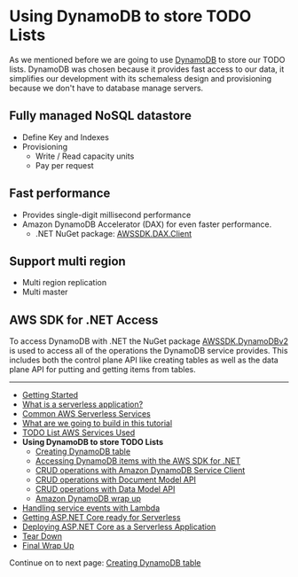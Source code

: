 # Using DynamoDB to store TODO Lists

As we mentioned before we are going to use [DynamoDB](https://aws.amazon.com/dynamodb/) to store our TODO lists. DynamoDB was chosen because it provides
fast access to our data, it simplifies our development with its schemaless design and provisioning because we don't have to database manage servers.

## Fully managed NoSQL datastore
* Define Key and Indexes
* Provisioning
  * Write / Read capacity units
  * Pay per request

## Fast performance
* Provides single-digit millisecond performance
* Amazon DynamoDB Accelerator (DAX) for even faster performance.
  * .NET NuGet package: [AWSSDK.DAX.Client](https://www.nuget.org/packages/AWSSDK.DAX.Client/)

## Support multi region
*  Multi region replication
*  Multi master


## AWS SDK for .NET Access

To access DynamoDB with .NET the NuGet package [AWSSDK.DynamoDBv2](https://www.nuget.org/packages/AWSSDK.DynamoDBv2/) is used to access all of the operations the DynamoDB service provides. This includes both the control plane API like creating tables as well as the data plane API for putting and getting items from tables.

<!-- Generated Navigation -->
---

* [Getting Started](../GettingStarted.md)
* [What is a serverless application?](../WhatIsServerless.md)
* [Common AWS Serverless Services](../CommonServerlessServices.md)
* [What are we going to build in this tutorial](../WhatAreWeBuilding.md)
* [TODO List AWS Services Used](../TODOListServices.md)
* **Using DynamoDB to store TODO Lists**
  * [Creating DynamoDB table](../DynamoDBModule/CreateTable.md)
  * [Accessing DynamoDB items with the AWS SDK for .NET](../DynamoDBModule/DotNetDynamoDBAPIs.md)
  * [CRUD operations with Amazon DynamoDB Service Client](../DynamoDBModule/DDBServiceClientAPI.md)
  * [CRUD operations with Document Model API](../DynamoDBModule/DotNetDynamoDBDocumentModel.md)
  * [CRUD operations with Data Model API](../DynamoDBModule/DotNetDynamoDBDataModel.md)
  * [Amazon DynamoDB wrap up](../DynamoDBModule/DynamoDBWrapUp.md)
* [Handling service events with Lambda](../StreamProcessing/ServiceEvents.md)
* [Getting ASP.NET Core ready for Serverless](../ASP.NETCoreFrontend/TheFrontend.md)
* [Deploying ASP.NET Core as a Serverless Application](../DeployingFrontend/DeployingFrontend.md)
* [Tear Down](../TearDown.md)
* [Final Wrap Up](../FinalWrapup.md)

Continue on to next page: [Creating DynamoDB table](../DynamoDBModule/CreateTable.md)

